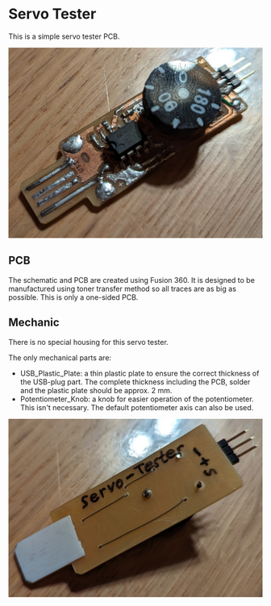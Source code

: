 # Servo Tester

This is a simple servo tester PCB.

![PCB Top](https://github.com/M1S2/Servo_Tester/raw/master/Images/Servo_Tester_Top.jpg)

## PCB
The schematic and PCB are created using Fusion 360. It is designed to be manufactured using toner transfer method so all traces are as big as possible. This is only a one-sided PCB.

## Mechanic
There is no special housing for this servo tester.

The only mechanical parts are:
- USB_Plastic_Plate: a thin plastic plate to ensure the correct thickness of the USB-plug part. The complete thickness including the PCB, solder and the plastic plate should be approx. 2 mm.
- Potentiometer_Knob: a knob for easier operation of the potentiometer. This isn't necessary. The default potentiometer axis can also be used.

![PCB Bottom](https://github.com/M1S2/Servo_Tester/raw/master/Images/Servo_Tester_Bottom.jpg)
